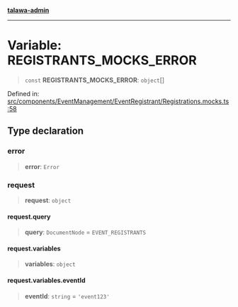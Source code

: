 [**talawa-admin**](../../../../../README.md)

***

# Variable: REGISTRANTS\_MOCKS\_ERROR

> `const` **REGISTRANTS\_MOCKS\_ERROR**: `object`[]

Defined in: [src/components/EventManagement/EventRegistrant/Registrations.mocks.ts:58](https://github.com/MayankJha014/talawa-admin/blob/0dd35cc200a4ed7562fa81ab87ec9b2a6facd18b/src/components/EventManagement/EventRegistrant/Registrations.mocks.ts#L58)

## Type declaration

### error

> **error**: `Error`

### request

> **request**: `object`

#### request.query

> **query**: `DocumentNode` = `EVENT_REGISTRANTS`

#### request.variables

> **variables**: `object`

#### request.variables.eventId

> **eventId**: `string` = `'event123'`
